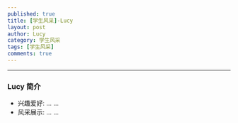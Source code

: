 ```yaml
---
published: true
title: [学生风采]-Lucy
layout: post
author: Lucy
category: 学生风采
tags: [学生风采]
comments: true 
---
```




----

### Lucy 简介 ###

- 兴趣爱好: ... ...
- 风采展示: ... ...
